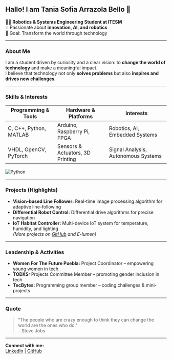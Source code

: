 ## Hallo! I am Tania Sofia Arrazola Bello 🍓

👩‍💻 **Robotics & Systems Engineering Student at ITESM**  
💡 Passionate about **innovation, AI, and robotics**  
🎯 Goal: Transform the world through technology  

---

### About Me
I am a student driven by curiosity and a clear vision: to **change the world of technology** and make a meaningful impact.  
I believe that technology not only **solves problems** but also **inspires and drives new challenges**.  

---

### Skills & Interests

| Programming & Tools | Hardware & Platforms | Interests |
|--------------------|------------------|----------|
| C, C++, Python, MATLAB | Arduino, Raspberry Pi, FPGA | Robotics, AI, Embedded Systems |
| VHDL, OpenCV, PyTorch | Sensors & Actuators, 3D Printing | Signal Analysis, Autonomous Systems |
![Python](https://img.shields.io/badge/-Python-3776AB?style=flat&logo=python&logoColor=white)

---

### Projects (Highlights)
- **Vision-based Line Follower:** Real-time image processing algorithm for adaptive line-following  
- **Differential Robot Control:** Differential drive algorithms for precise navigation  
- **IoT Habitat Controller:** Multi-device IoT system for temperature, humidity, and lighting  
*(More projects on [GitHub](https://github.com/tanianwn) and E-lumen)*

---

### Leadership & Activities
- **Women For The Future Puebla:** Project Coordinator – empowering young women in tech  
- **TODXS:** Projects Committee Member – promoting gender inclusion in tech  
- **TecBytes:** Programming group member – coding challenges & mini-projects  

---

### Quote
> "The people who are crazy enough to think they can change the world are the ones who do."  
> – Steve Jobs

---

**Connect with me:**  
[LinkedIn](https://www.linkedin.com/in/tania-sofia-arrazola-bello-08988b216/) | [GitHub](https://github.com/tanianwn)
